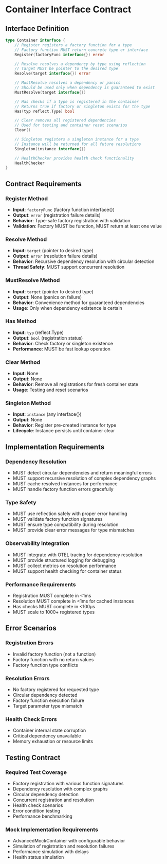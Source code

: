 # Container Interface Contract

## Interface Definition

```go
type Container interface {
    // Register registers a factory function for a type
    // Factory function MUST return concrete type or interface
    Register(factoryFunc interface{}) error

    // Resolve resolves a dependency by type using reflection
    // Target MUST be pointer to the desired type
    Resolve(target interface{}) error

    // MustResolve resolves a dependency or panics
    // Should be used only when dependency is guaranteed to exist
    MustResolve(target interface{})

    // Has checks if a type is registered in the container
    // Returns true if factory or singleton exists for the type
    Has(typ reflect.Type) bool

    // Clear removes all registered dependencies
    // Used for testing and container reset scenarios
    Clear()

    // Singleton registers a singleton instance for a type
    // Instance will be returned for all future resolutions
    Singleton(instance interface{})

    // HealthChecker provides health check functionality
    HealthChecker
}
```

## Contract Requirements

### Register Method
- **Input**: `factoryFunc` (factory function interface{})
- **Output**: `error` (registration failure details)
- **Behavior**: Type-safe factory registration with validation
- **Validation**: Factory MUST be function, MUST return at least one value

### Resolve Method
- **Input**: `target` (pointer to desired type)
- **Output**: `error` (resolution failure details)
- **Behavior**: Recursive dependency resolution with circular detection
- **Thread Safety**: MUST support concurrent resolution

### MustResolve Method  
- **Input**: `target` (pointer to desired type)
- **Output**: None (panics on failure)
- **Behavior**: Convenience method for guaranteed dependencies
- **Usage**: Only when dependency existence is certain

### Has Method
- **Input**: `typ` (reflect.Type)
- **Output**: `bool` (registration status)
- **Behavior**: Check factory or singleton existence
- **Performance**: MUST be fast lookup operation

### Clear Method
- **Input**: None
- **Output**: None  
- **Behavior**: Remove all registrations for fresh container state
- **Usage**: Testing and reset scenarios

### Singleton Method
- **Input**: `instance` (any interface{})
- **Output**: None
- **Behavior**: Register pre-created instance for type
- **Lifecycle**: Instance persists until container clear

## Implementation Requirements

### Dependency Resolution
- MUST detect circular dependencies and return meaningful errors
- MUST support recursive resolution of complex dependency graphs
- MUST cache resolved instances for performance
- MUST handle factory function errors gracefully

### Type Safety
- MUST use reflection safely with proper error handling
- MUST validate factory function signatures
- MUST ensure type compatibility during resolution
- MUST provide clear error messages for type mismatches

### Observability Integration
- MUST integrate with OTEL tracing for dependency resolution
- MUST provide structured logging for debugging
- MUST collect metrics on resolution performance
- MUST support health checking for container status

### Performance Requirements
- Registration MUST complete in <1ms
- Resolution MUST complete in <1ms for cached instances
- Has checks MUST complete in <100µs
- MUST scale to 1000+ registered types

## Error Scenarios

### Registration Errors
- Invalid factory function (not a function)
- Factory function with no return values
- Factory function type conflicts

### Resolution Errors  
- No factory registered for requested type
- Circular dependency detected
- Factory function execution failure
- Target parameter type mismatch

### Health Check Errors
- Container internal state corruption
- Critical dependency unavailable
- Memory exhaustion or resource limits

## Testing Contract

### Required Test Coverage
- Factory registration with various function signatures
- Dependency resolution with complex graphs
- Circular dependency detection
- Concurrent registration and resolution
- Health check scenarios
- Error condition testing
- Performance benchmarking

### Mock Implementation Requirements
- AdvancedMockContainer with configurable behavior
- Simulation of registration and resolution failures
- Performance simulation with delays
- Health status simulation
